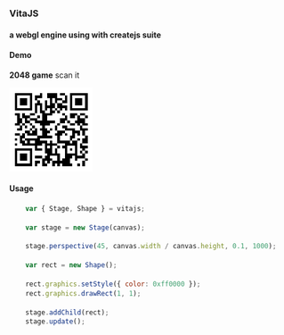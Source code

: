 ### VitaJS
#### a webgl engine using with createjs suite

#### Demo
__2048 game__ scan it

![image](https://raw.githubusercontent.com/lizzz0523/vita/master/examples/assets/qrcode.png)

#### Usage
```javascript
    var { Stage, Shape } = vitajs;

    var stage = new Stage(canvas);

    stage.perspective(45, canvas.width / canvas.height, 0.1, 1000);

    var rect = new Shape();

    rect.graphics.setStyle({ color: 0xff0000 });
    rect.graphics.drawRect(1, 1);

    stage.addChild(rect);
    stage.update();
```